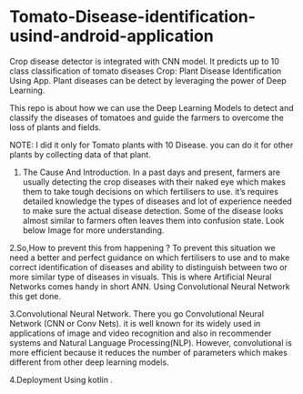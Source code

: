 # Tomato-Disease-identification-usind-android-application
Crop disease detector is integrated with CNN model. It predicts up to 10 class classification of tomato diseases
Crop: Plant Disease Identification Using App.
Plant diseases can be detect by leveraging the power of Deep Learning.

This repo is about how we can use the Deep Learning Models to detect and classify the diseases of tomatoes and guide the farmers to overcome the loss of plants and fields.

NOTE: I did it only for Tomato  plants with 10 Disease. you can do it for other plants by collecting data of that plant.

1. The Cause And Introduction.
In a past days and present, farmers are usually detecting the crop diseases with their naked eye which makes them to take tough decisions on which fertilisers to use. it’s requires detailed knowledge the types of diseases and lot of experience needed to make sure the actual disease detection. Some of the disease looks almost similar to farmers often leaves them into confusion state. Look below Image for more understanding.



2.So,How to prevent this from happening ?
To prevent this situation we need a better and perfect guidance on which fertilisers to use and to make correct identification of diseases and ability to distinguish between two or more similar type of diseases in visuals. This is where Artificial Neural Networks comes handy in short ANN. Using Convolutional Neural Network this get done.



3.Convolutional Neural Network.
There you go Convolutional Neural Network (CNN or Conv Nets). it is well known for its widely used in applications of image and video recognition and also in recommender systems and Natural Language Processing(NLP). However, convolutional is more efficient because it reduces the number of parameters which makes different from other deep learning models.

4.Deployment Using kotlin .

